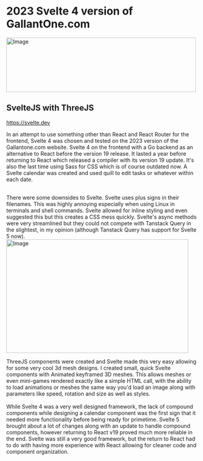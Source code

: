 # 2023 Svelte 4 version of GallantOne.com


<img width="500" height="144" alt="Image" src="https://github.com/user-attachments/assets/0521df9a-cf64-464f-bb35-d4b90247feb8" />

## SvelteJS with ThreeJS 
https://svelte.dev

In an attempt to use something other than React and React Router for the frontend, Svelte 4 was chosen and tested on the 2023 version of the Gallantone.com website. Svelte 4 on the frontend with a Go backend as an alternative to React before the version 19 release.  It lasted a year before returning to React which released a compiler with its version 19 update.  It's also the last time using Sass for CSS which is of course outdated now.
A Svelte calendar was created and used quill to edit tasks or whatever within each date.  

<br/>
There were some downsides to Svelte.  Svelte uses plus signs in their filenames.  This was highly annoying especially when using Linux in terminals and shell commands.  Svelte allowed for inline styling and even suggested this but this creates a CSS mess quickly.  Svelte's async methods were very streamlined but they could not compete with Tanstack Query in the slightest, in my opinion (although Tanstack Query has support for Svelte 5 now). 
<br/>
   <img width="480" height="300" alt="Image" src="https://github.com/user-attachments/assets/0e7720c5-9c63-4fea-a3b0-d77442e3a4ff" />
<br/>

ThreeJS components were created and Svelte made this very easy allowing for some very cool 3d mesh designs.  I created small, quick Svelte components with Animated keyframed 3D meshes. This allows meshes or even mini-games rendered exactly like a simple HTML call,  with the ability to load animations or meshes the same way you'd load an image along with parameters like speed, rotation and size as well as styles.	
<br/>   <br/>
While Svelte 4 was a very well designed framework, the lack of compound components while designing a calendar component was the first sign that it needed more functionality before being ready for primetime.  Svelte 5 brought about a lot of changes along with an update to handle compound components, however returning to React v19 proved much more reliable in the end.  Svelte was still a very good framework, but the return to React had to do with having more experience with React allowing for cleaner code and component organization.		
